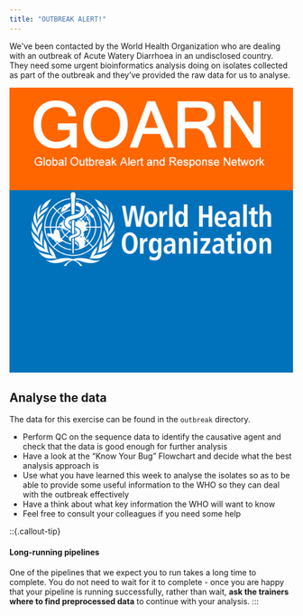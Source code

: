 ```yaml
---
title: "OUTBREAK ALERT!"
---
```


We've been contacted by the World Health Organization who are dealing with an outbreak of Acute Watery Diarrhoea in an undisclosed country. 
They need some urgent bioinformatics analysis doing on isolates collected as part of the outbreak and they’ve provided the raw data for us to analyse.

![](images/who-logo1.jpeg)


## Analyse the data

The data for this exercise can be found in the `outbreak` directory.

- Perform QC on the sequence data to identify the causative agent and check that the data is good enough for further analysis
- Have a look at the “Know Your Bug” Flowchart and decide what the best analysis approach is
- Use what you have learned this week to analyse the isolates so as to be able to provide some useful information to the WHO so they can deal with the outbreak effectively
- Have a think about what key information the WHO will want to know
- Feel free to consult your colleagues if you need some help

::{.callout-tip}
#### Long-running pipelines

One of the pipelines that we expect you to run takes a long time to complete. 
You do not need to wait for it to complete - once you are happy that your pipeline is running successfully, rather than wait, **ask the trainers where to find preprocessed data** to continue with your analysis. 
:::
